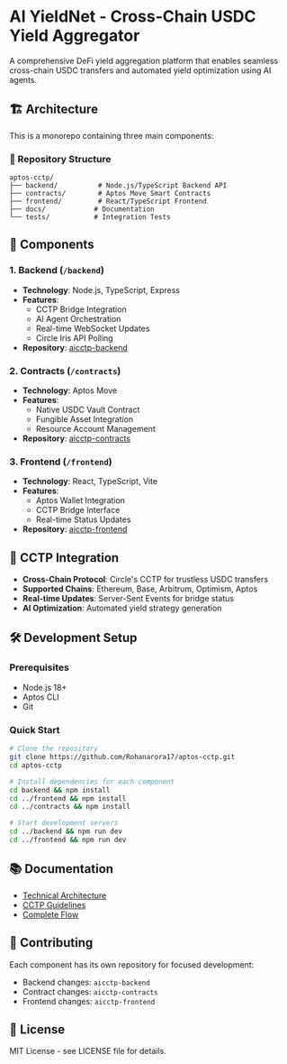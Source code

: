 # AI YieldNet - Cross-Chain USDC Yield Aggregator

A comprehensive DeFi yield aggregation platform that enables seamless cross-chain USDC transfers and automated yield optimization using AI agents.

## 🏗️ Architecture

This is a monorepo containing three main components:

### 📁 Repository Structure

```
aptos-cctp/
├── backend/          # Node.js/TypeScript Backend API
├── contracts/        # Aptos Move Smart Contracts  
├── frontend/         # React/TypeScript Frontend
├── docs/            # Documentation
└── tests/           # Integration Tests
```

## 🚀 Components

### 1. **Backend** (`/backend`)
- **Technology**: Node.js, TypeScript, Express
- **Features**: 
  - CCTP Bridge Integration
  - AI Agent Orchestration
  - Real-time WebSocket Updates
  - Circle Iris API Polling
- **Repository**: [aicctp-backend](https://github.com/Rohanarora17/aicctp-backend)

### 2. **Contracts** (`/contracts`)
- **Technology**: Aptos Move
- **Features**:
  - Native USDC Vault Contract
  - Fungible Asset Integration
  - Resource Account Management
- **Repository**: [aicctp-contracts](https://github.com/Rohanarora17/aicctp-contracts)

### 3. **Frontend** (`/frontend`)
- **Technology**: React, TypeScript, Vite
- **Features**:
  - Aptos Wallet Integration
  - CCTP Bridge Interface
  - Real-time Status Updates
- **Repository**: [aicctp-frontend](https://github.com/Rohanarora17/aicctp-frontend)

## 🔗 CCTP Integration

- **Cross-Chain Protocol**: Circle's CCTP for trustless USDC transfers
- **Supported Chains**: Ethereum, Base, Arbitrum, Optimism, Aptos
- **Real-time Updates**: Server-Sent Events for bridge status
- **AI Optimization**: Automated yield strategy generation

## 🛠️ Development Setup

### Prerequisites
- Node.js 18+
- Aptos CLI
- Git

### Quick Start
```bash
# Clone the repository
git clone https://github.com/Rohanarora17/aptos-cctp.git
cd aptos-cctp

# Install dependencies for each component
cd backend && npm install
cd ../frontend && npm install  
cd ../contracts && npm install

# Start development servers
cd ../backend && npm run dev
cd ../frontend && npm run dev
```

## 📚 Documentation

- [Technical Architecture](./TECHNICAL_ARCHITECTURE.md)
- [CCTP Guidelines](./CCTP_GUIDELINES.md)
- [Complete Flow](./README_COMPLETE_FLOW.md)

## 🤝 Contributing

Each component has its own repository for focused development:
- Backend changes: `aicctp-backend`
- Contract changes: `aicctp-contracts`  
- Frontend changes: `aicctp-frontend`

## 📄 License

MIT License - see LICENSE file for details.
